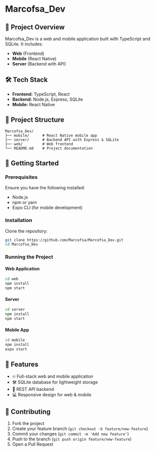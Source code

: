 # Marcofsa\_Dev

&#x20;&#x20;

## 🚀 Project Overview

Marcofsa\_Dev is a web and mobile application built with TypeScript and SQLite. It includes:

- **Web** (Frontend)
- **Mobile** (React Native)
- **Server** (Backend with API)

## 🛠 Tech Stack

- **Frontend:** TypeScript, React
- **Backend:** Node.js, Express, SQLite
- **Mobile:** React Native

## 📂 Project Structure

```
Marcofsa_Dev/
├── mobile/      # React Native mobile app
├── server/      # Backend API with Express & SQLite
├── web/         # Web frontend
└── README.md    # Project documentation
```

## 🚀 Getting Started

### Prerequisites

Ensure you have the following installed:

- Node.js
- npm or yarn
- Expo CLI (for mobile development)

### Installation

Clone the repository:

```sh
git clone https://github.com/Marcofsa/Marcofsa_Dev.git
cd Marcofsa_Dev
```

### Running the Project

#### Web Application

```sh
cd web
npm install
npm start
```

#### Server

```sh
cd server
npm install
npm start
```

#### Mobile App

```sh
cd mobile
npm install
expo start
```

## 📌 Features

- 🔥 Full-stack web and mobile application
- 🛠 SQLite database for lightweight storage
- 📡 REST API backend
- 💻 Responsive design for web & mobile

## 🤝 Contributing

1. Fork the project
2. Create your feature branch (`git checkout -b feature/new-feature`)
3. Commit your changes (`git commit -m 'Add new feature'`)
4. Push to the branch (`git push origin feature/new-feature`)
5. Open a Pull Request

